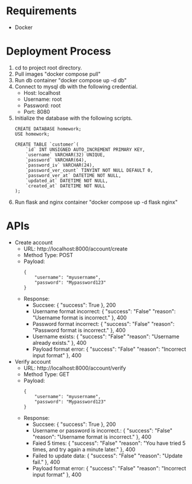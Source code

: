 # Requirements
- Docker

# Deployment Process
1. cd to project root directory.
2. Pull images "docker compose pull"
3. Run db container "docker compose up -d db"
4. Connect to mysql db with the following credential.
    - Host: localhost
    - Username: root
    - Password: root
    - Port: 8080
5. Initialize the database with the following scripts.
    ```
    CREATE DATABASE homework;
    USE homework;

    CREATE TABLE `customer`(
        `id` INT UNSIGNED AUTO_INCREMENT PRIMARY KEY,
        `username` VARCHAR(32) UNIQUE,
        `password` VARCHAR(64),
        `password_iv` VARCHAR(24),
        `password_ver_count` TINYINT NOT NULL DEFAULT 0,
        `password_ver_at` DATETIME NOT NULL,
        `updated_at` DATETIME NOT NULL,
        `created_at` DATETIME NOT NULL
    );
    ```
6. Run flask and nginx container "docker compose up -d flask nginx"

# APIs
- Create account
    - URL: http://localhost:8000/account/create
    - Method Type: POST
    - Payload:
        ```
        {
            "username": "myusername",
            "password": "Mypassword123"
        }
        ```
    - Response:
        - Succsee: { "success": True }, 200
        - Username format incorrect: {
                "success": "False"
                "reason": "Username format is incorrect."
            }, 400
        - Password format incorrect: {
                "success": "False"
                "reason": "Password format is incorrect."
            }, 400
        - Username exists: {
                "success": "False"
                "reason": "Username already exists."
            }, 400
        - Payload format error: {
                "success": "False"
                "reason": "Incorrect input format"
            }, 400
- Verify account
    - URL: http://localhost:8000/account/verify
    - Method Type: GET
    - Payload:
        ```
        {
            "username": "myusername",
            "password": "Mypassword123"
        }
        ```
    - Response:
        - Succsee: { "success": True }, 200
        - Username or password is incorrect.: {
                "success": "False"
                "reason": "Username format is incorrect."
            }, 400
        - Faied 5 times: {
                "success": "False"
                "reason": "You have tried 5 times, and try again a minute later."
            }, 400
        - Failed to update data: {
                "success": "False"
                "reason": "Update fail."
            }, 400
        - Payload format error: {
                "success": "False"
                "reason": "Incorrect input format"
            }, 400